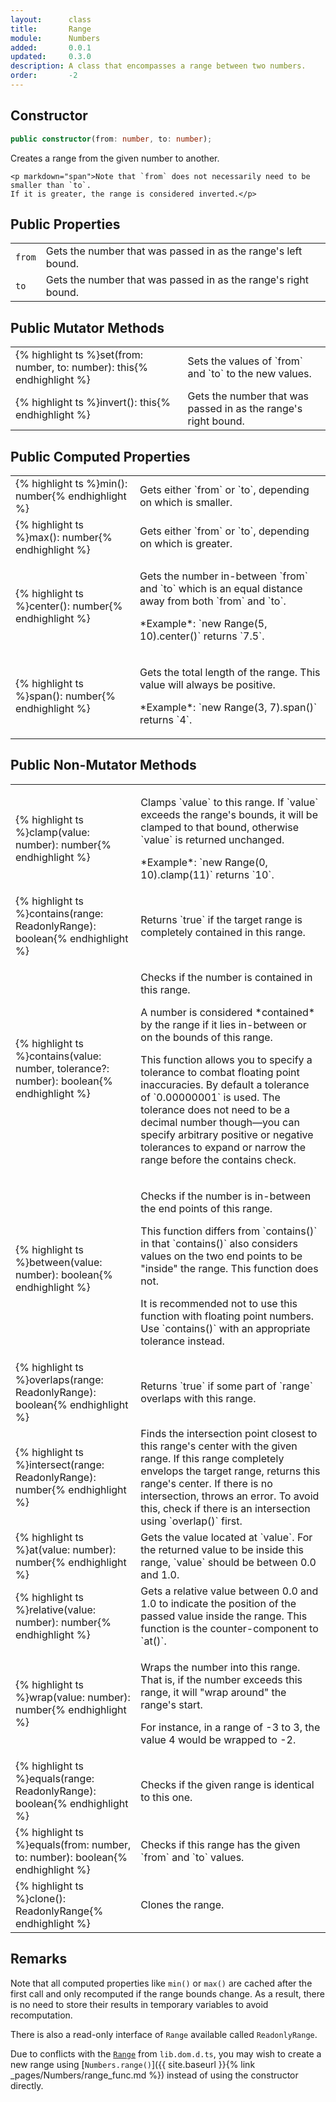 ```yaml
---
layout:      class
title:       Range
module:      Numbers
added:       0.0.1
updated:     0.3.0
description: A class that encompasses a range between two numbers.
order:       -2
---
```


## Constructor

```ts
public constructor(from: number, to: number);
```

<div class="description">
    <p>Creates a range from the given number to another.</p>

    <p markdown="span">Note that `from` does not necessarily need to be smaller than `to`.
    If it is greater, the range is considered inverted.</p>
</div>

## Public Properties

<table class="class-members">
    <tr>
        <td class="signature">
            <code>from</code>
        </td>
        <td class="description" markdown="span">
            Gets the number that was passed in as the range's left bound.
        </td>
    </tr>
    <tr>
        <td class="signature">
            <code>to</code>
        </td>
        <td class="description" markdown="span">
            Gets the number that was passed in as the range's right bound.
        </td>
    </tr>
</table>

## Public Mutator Methods

<table class="class-members">
    <tr>
        <td class="signature">
            {% highlight ts %}set(from: number, to: number): this{% endhighlight %}
        </td>
        <td class="description" markdown="span">
            Sets the values of `from` and `to` to the new values.
        </td>
    </tr>
    <tr>
        <td class="signature">
            {% highlight ts %}invert(): this{% endhighlight %}
        </td>
        <td class="description" markdown="span">
            Gets the number that was passed in as the range's right bound.
        </td>
    </tr>
</table>

## Public Computed Properties

<table class="class-members">
    <tr>
        <td class="signature">
            {% highlight ts %}min(): number{% endhighlight %}
        </td>
        <td class="description" markdown="span">
            Gets either `from` or `to`, depending on which is smaller.
        </td>
    </tr>
    <tr>
        <td class="signature">
            {% highlight ts %}max(): number{% endhighlight %}
        </td>
        <td class="description" markdown="span">
            Gets either `from` or `to`, depending on which is greater.
        </td>
    </tr>
    <tr>
        <td class="signature">
            {% highlight ts %}center(): number{% endhighlight %}
        </td>
        <td class="description">
            <p markdown="span">Gets the number in-between `from` and `to` which is an
            equal distance away from both `from` and `to`.</p>
            <p markdown="span">*Example*: `new Range(5, 10).center()` returns `7.5`.</p>
        </td>
    </tr>
    <tr>
        <td class="signature">
            {% highlight ts %}span(): number{% endhighlight %}
        </td>
        <td class="description">
            <p markdown="span">Gets the total length of the range. This value will always be positive.</p>
            <p markdown="span">*Example*: `new Range(3, 7).span()` returns `4`.</p>
        </td>
    </tr>
</table>

## Public Non-Mutator Methods

<table class="class-members">
    <tr>
        <td class="signature">
            {% highlight ts %}clamp(value: number): number{% endhighlight %}
        </td>
        <td class="description">
            <p markdown="span">
                Clamps `value` to this range. If `value` exceeds the range's bounds,
                it will be clamped to that bound, otherwise `value` is returned unchanged.
            </p>
            <p markdown="span">*Example*: `new Range(0, 10).clamp(11)` returns `10`.</p>
        </td>
    </tr>
    <tr>
        <td class="signature">
            {% highlight ts %}contains(range: ReadonlyRange): boolean{% endhighlight %}
        </td>
        <td class="description" markdown="span">
            Returns `true` if the target range is completely contained in this range.
        </td>
    </tr>
    <tr>
        <td class="signature">
            {% highlight ts %}contains(value: number, tolerance?: number): boolean{% endhighlight %}
        </td>
        <td class="description">
            <p>Checks if the number is contained in this range.</p>
            <p markdown="span">A number is considered *contained* by the range if it lies in-between or on the bounds of this range.</p>
            <p markdown="span">This function allows you to specify a tolerance to combat floating point inaccuracies. By default a tolerance of `0.00000001` is used. The tolerance does not need to be a decimal number though—you can specify arbitrary positive or negative tolerances to expand or narrow the range before the contains check.</p>
        </td>
    </tr>
    <tr>
        <td class="signature">
            {% highlight ts %}between(value: number): boolean{% endhighlight %}
        </td>
        <td class="description">
            <p>Checks if the number is in-between the end points of this range.</p>
            <p markdown="span">This function differs from `contains()` in that `contains()` also considers values on the two end points to be "inside" the range. This function does not.</p>
            <p markdown="span">It is recommended not to use this function with floating point numbers. Use `contains()` with an appropriate tolerance instead.</p>
        </td>
    </tr>
    <tr>
        <td class="signature">
            {% highlight ts %}overlaps(range: ReadonlyRange): boolean{% endhighlight %}
        </td>
        <td class="description" markdown="span">
            Returns `true` if some part of `range` overlaps with this range.
        </td>
    </tr>
    <tr>
        <td class="signature">
            {% highlight ts %}intersect(range: ReadonlyRange): number{% endhighlight %}
        </td>
        <td class="description" markdown="span">
            Finds the intersection point closest to this range's center with the given range. If this range completely envelops the target range, returns this range's center. If there is no intersection, throws an error. To avoid this, check if there is an intersection using `overlap()` first.
        </td>
    </tr>
    <tr>
        <td class="signature">
            {% highlight ts %}at(value: number): number{% endhighlight %}
        </td>
        <td class="description" markdown="span">
            Gets the value located at `value`. For the returned value to be inside this range, `value` should be between 0.0 and 1.0.
        </td>
    </tr>
    <tr>
        <td class="signature">
            {% highlight ts %}relative(value: number): number{% endhighlight %}
        </td>
        <td class="description" markdown="span">
            Gets a relative value between 0.0 and 1.0 to indicate the position of the passed value inside the range. This function is the counter-component to `at()`.
        </td>
    </tr>
    <tr>
        <td class="signature">
            {% highlight ts %}wrap(value: number): number{% endhighlight %}
        </td>
        <td class="description">
            <p>Wraps the number into this range. That is, if the number exceeds this range, it will "wrap around" the range's start.</p>
            <p>For instance, in a range of -3 to 3, the value 4 would be wrapped to -2.</p>
        </td>
    </tr>
    <tr>
        <td class="signature">
            {% highlight ts %}equals(range: ReadonlyRange): boolean{% endhighlight %}
        </td>
        <td class="description" markdown="span">
            Checks if the given range is identical to this one.
        </td>
    </tr>
    <tr>
        <td class="signature">
            {% highlight ts %}equals(from: number, to: number): boolean{% endhighlight %}
        </td>
        <td class="description" markdown="span">
            Checks if this range has the given `from` and `to` values.
        </td>
    </tr>
    <tr>
        <td class="signature">
            {% highlight ts %}clone(): ReadonlyRange{% endhighlight %}
        </td>
        <td class="description">
            Clones the range.
        </td>
    </tr>
</table>

## Remarks

Note that all computed properties like `min()` or `max()` are cached after the
first call and only recomputed if the range bounds change. As a result, there is
no need to store their results in temporary variables to avoid recomputation.

There is also a read-only interface of `Range` available called `ReadonlyRange`.

Due to conflicts with the
[`Range`](https://github.com/microsoft/TypeScript/blob/b5b0437a86661c8d7bc76c5860c07305df17899c/lib/lib.dom.d.ts#L12437)
from `lib.dom.d.ts`, you may wish to create a new range using
[`Numbers.range()`]({{ site.baseurl }}{% link _pages/Numbers/range_func.md %})
instead of using the constructor directly.
